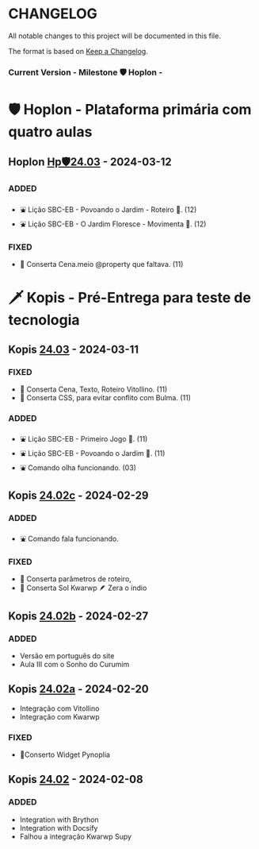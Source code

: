 <!---
Open Source program Pynoplia - Copyright © 2024  Carlo Oliveira** <carlo@nce.ufrj.br>,
PDX-License-Identifier:** `GNU General Public License v3.0 or later <http://is.gd/3Udt>`_.
-->
# CHANGELOG

All notable changes to this project will be documented in this file.

The format is based on [Keep a Changelog](https://keepachangelog.com/en/1.1.0/).

### Current Version - Milestone 🛡️ Hoplon - <span class="curversion"></span>

# 🛡️ Hoplon - Plataforma primária com quatro aulas

## Hoplon [Hp🛡24.03] - 2024-03-12

### ADDED
- ⛲ Lição SBC-EB - Povoando o Jardim - Roteiro 🚸. (12)
- ⛲ Lição SBC-EB - O Jardim Floresce - Movimenta 🚸. (12)

### FIXED
- 🚒 Conserta Cena.meio @property que faltava. (11)

# 🗡️ Kopis - Pré-Entrega para teste de tecnologia

## Kopis [24.03] - 2024-03-11

### FIXED
- 🚒 Conserta Cena, Texto, Roteiro Vitollino. (11)
- 🚒 Conserta CSS, para evitar conflito com Bulma. (11)

### ADDED
- ⛲ Lição SBC-EB - Primeiro Jogo 🚸. (11)
- ⛲ Lição SBC-EB - Povoando o Jardim 🚸. (11)
- ⛲ Comando olha funcionando. (03)

## Kopis [24.02c] - 2024-02-29

### ADDED
- ⛲ Comando fala funcionando.
### FIXED
- 🚒 Conserta parâmetros de roteiro,
- 🚒 Conserta Sol Kwarwp 🪶 Zera o índio

## Kopis [24.02b] - 2024-02-27

### ADDED
- Versão em português do site
- Aula III com o Sonho do Curumim

## Kopis [24.02a] - 2024-02-20
- Integração com Vitollino
- Integração com Kwarwp
### FIXED
- 🚒Conserto Widget Pynoplia

## Kopis [24.02]  - 2024-02-08

### ADDED
- Integration with Brython
- Integration with Docsify
- Falhou a integração Kwarwp Supy

[unreleased]: https://github.com/SuPyPerson/SuPyPerson.github.io/compare/Hp🛡24.03...HEAD
[Hp🛡24.03]: https://github.com/SuPyPerson/SuPyPerson.github.io/compare/24.03...Hp🛡24.03
[24.03]: https://github.com/SuPyPerson/SuPyPerson.github.io/compare/24.02c...24.03
[24.02c]: https://github.com/SuPyPerson/SuPyPerson.github.io/compare/24.02c...24.03
[24.02b]: https://github.com/SuPyPerson/SuPyPerson.github.io/compare/24.02a...24.02b
[24.02a]: https://github.com/SuPyPerson/SuPyPerson.github.io/compare/24.02...24.02a
[24.02]: https://github.com/SuPyPerson/SuPyPerson.github.io/commits/24.02
